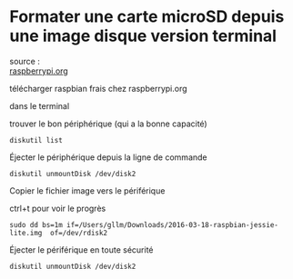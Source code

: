 # Formater une carte microSD depuis une image disque version terminal

source :  
[raspberrypi.org](https://www.raspberrypi.org/documentation/installation/installing-images/mac.md)

télécharger raspbian frais chez raspberrypi.org


dans le terminal

trouver le bon périphérique (qui a la bonne capacité)
```
diskutil list
```

Éjecter le périphérique depuis la ligne de commande 

```
diskutil unmountDisk /dev/disk2
```

Copier le fichier image vers le périférique 

ctrl+t pour voir le progrès

```
sudo dd bs=1m if=/Users/gllm/Downloads/2016-03-18-raspbian-jessie-lite.img  of=/dev/rdisk2
```

Éjecter le périférique en toute sécurité
```
diskutil unmountDisk /dev/disk2
```


